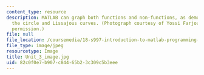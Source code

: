 ```yaml
---
content_type: resource
description: MATLAB can graph both functions and non-functions, as demonstrated by
  the circle and Lissajous curves. (Photograph courtesy of Yossi Farjoun. Used with
  permission.)
file: null
file_location: /coursemedia/18-s997-introduction-to-matlab-programming-fall-2011/82c0f0e7b907c84465b23c309c5b3eee_Unit_3_image.jpg
file_type: image/jpeg
resourcetype: Image
title: Unit_3_image.jpg
uid: 82c0f0e7-b907-c844-65b2-3c309c5b3eee
---
```

